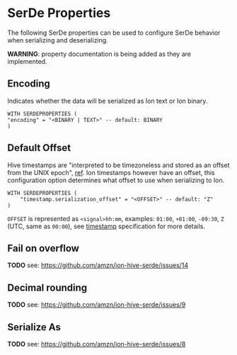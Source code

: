 # SerDe Properties
The following SerDe properties can be used to configure SerDe behavior when serializing and
deserializing.

**WARNING**: property documentation is being added as they are implemented.

## Encoding
Indicates whether the data will be serialized as Ion text or Ion binary.

```
WITH SERDEPROPERTIES (
"encoding" = "<BINARY | TEXT>" -- default: BINARY
)
```

## Default Offset
Hive timestamps are "interpreted to be timezoneless and stored as an offset from the UNIX epoch",
[ref](https://cwiki.apache.org/confluence/display/Hive/LanguageManual+Types#LanguageManualTypes-timestamp).
Ion timestamps however have an offset, this configuration option determines what offset to use when
serializing to Ion.

```
WITH SERDEPROPERTIES (
    "timestamp.serialization_offset" = "<OFFSET>" -- default: "Z"
)
```

`OFFSET` is represented as `<signal>hh:mm`, examples: `01:00`, `+01:00`, `-09:30`, `Z` (UTC, same
as `00:00`), see [timestamp](http://amzn.github.io/ion-docs/docs/spec.html#timestamp) specification
for more details.

## Fail on overflow 
**TODO** see: https://github.com/amzn/ion-hive-serde/issues/14

## Decimal rounding 
**TODO** see: https://github.com/amzn/ion-hive-serde/issues/9

## Serialize As
**TODO** see: https://github.com/amzn/ion-hive-serde/issues/8
